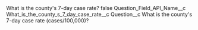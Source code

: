 <?xml version="1.0" encoding="UTF-8"?>
<CustomMetadata xmlns="http://soap.sforce.com/2006/04/metadata" xmlns:xsi="http://www.w3.org/2001/XMLSchema-instance" xmlns:xsd="http://www.w3.org/2001/XMLSchema">
    <label>What is the county&apos;s 7-day case rate?</label>
    <protected>false</protected>
    <values>
        <field>Question_Field_API_Name__c</field>
        <value xsi:type="xsd:string">What_is_the_county_s_7_day_case_rate__c</value>
    </values>
    <values>
        <field>Question__c</field>
        <value xsi:type="xsd:string">What is the county&apos;s 7-day case rate (cases/100,000)?</value>
    </values>
</CustomMetadata>
